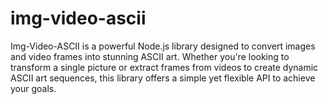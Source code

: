 # img-video-ascii
Img-Video-ASCII is a powerful Node.js library designed to convert images and video frames into stunning ASCII art. Whether you're looking to transform a single picture or extract frames from videos to create dynamic ASCII art sequences, this library offers a simple yet flexible API to achieve your goals.
